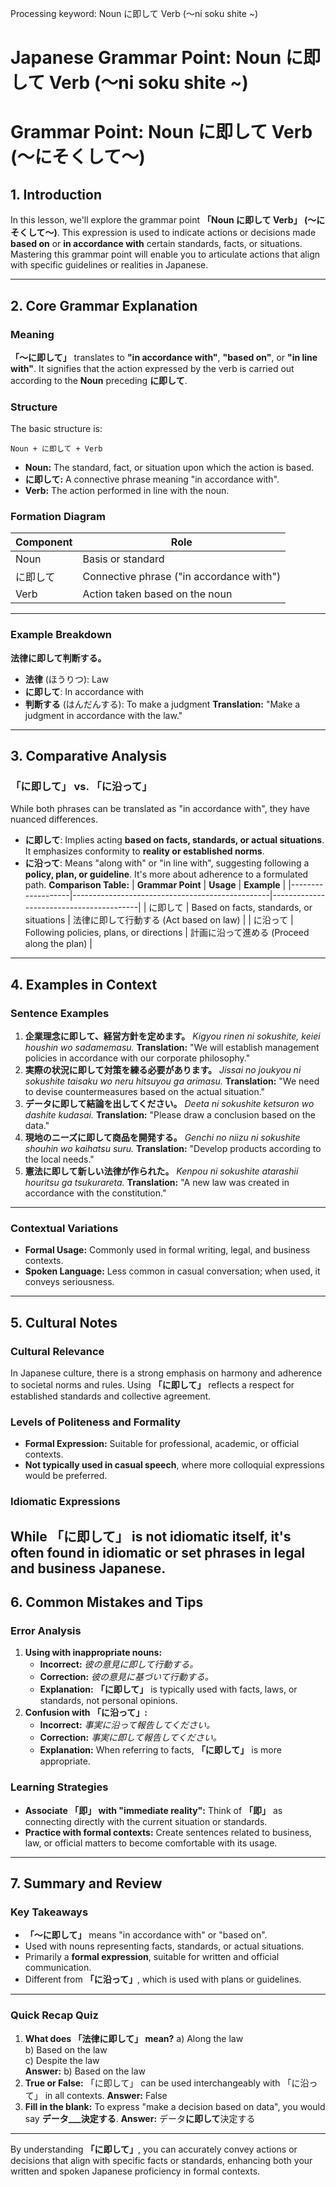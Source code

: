 Processing keyword: Noun に即して Verb (〜ni soku shite ~)
# Japanese Grammar Point: Noun に即して Verb (〜ni soku shite ~)
# Grammar Point: Noun に即して Verb (〜にそくして〜)
## 1. Introduction
In this lesson, we'll explore the grammar point **「Noun に即して Verb」 (〜にそくして〜)**. This expression is used to indicate actions or decisions made **based on** or **in accordance with** certain standards, facts, or situations. Mastering this grammar point will enable you to articulate actions that align with specific guidelines or realities in Japanese.

---
## 2. Core Grammar Explanation
### Meaning
**「〜に即して」** translates to **"in accordance with"**, **"based on"**, or **"in line with"**. It signifies that the action expressed by the verb is carried out according to the **Noun** preceding **に即して**.
### Structure
The basic structure is:
```plaintext
Noun + に即して + Verb
```
- **Noun:** The standard, fact, or situation upon which the action is based.
- **に即して:** A connective phrase meaning "in accordance with".
- **Verb:** The action performed in line with the noun.
### Formation Diagram
| **Component** | **Role**                               |
|---------------|----------------------------------------|
| Noun          | Basis or standard                      |
| に即して       | Connective phrase ("in accordance with") |
| Verb          | Action taken based on the noun         |
---
### Example Breakdown
**法律に即して判断する。**
- **法律** (ほうりつ): Law
- **に即して**: In accordance with
- **判断する** (はんだんする): To make a judgment
**Translation:** "Make a judgment in accordance with the law."
---
## 3. Comparative Analysis
### 「に即して」 vs. 「に沿って」
While both phrases can be translated as "in accordance with", they have nuanced differences.
- **に即して**: Implies acting **based on facts, standards, or actual situations**. It emphasizes conformity to **reality or established norms**.
- **に沿って**: Means "along with" or "in line with", suggesting following a **policy, plan, or guideline**. It's more about adherence to a formulated path.
**Comparison Table:**
| **Grammar Point** | **Usage**                                       | **Example**                             |
|-------------------|-------------------------------------------------|-----------------------------------------|
| に即して          | Based on facts, standards, or situations        | 法律に即して行動する (Act based on law)    |
| に沿って          | Following policies, plans, or directions        | 計画に沿って進める (Proceed along the plan) |
---
## 4. Examples in Context
### Sentence Examples
1. **企業理念に即して、経営方針を定めます。**
   *Kigyou rinen ni sokushite, keiei houshin wo sadamemasu.*
   **Translation:** "We will establish management policies in accordance with our corporate philosophy."
2. **実際の状況に即して対策を練る必要があります。**
   *Jissai no joukyou ni sokushite taisaku wo neru hitsuyou ga arimasu.*
   **Translation:** "We need to devise countermeasures based on the actual situation."
3. **データに即して結論を出してください。**
   *Deeta ni sokushite ketsuron wo dashite kudasai.*
   **Translation:** "Please draw a conclusion based on the data."
4. **現地のニーズに即して商品を開発する。**
   *Genchi no niizu ni sokushite shouhin wo kaihatsu suru.*
   **Translation:** "Develop products according to the local needs."
5. **憲法に即して新しい法律が作られた。**
   *Kenpou ni sokushite atarashii houritsu ga tsukurareta.*
   **Translation:** "A new law was created in accordance with the constitution."
---
### Contextual Variations
- **Formal Usage:** Commonly used in formal writing, legal, and business contexts.
- **Spoken Language:** Less common in casual conversation; when used, it conveys seriousness.
---
## 5. Cultural Notes
### Cultural Relevance
In Japanese culture, there is a strong emphasis on harmony and adherence to societal norms and rules. Using **「に即して」** reflects a respect for established standards and collective agreement.
### Levels of Politeness and Formality
- **Formal Expression:** Suitable for professional, academic, or official contexts.
- **Not typically used in casual speech**, where more colloquial expressions would be preferred.
### Idiomatic Expressions
While **「に即して」** is not idiomatic itself, it's often found in idiomatic or set phrases in legal and business Japanese.
---
## 6. Common Mistakes and Tips
### Error Analysis
1. **Using with inappropriate nouns:**
   - **Incorrect:** *彼の意見に即して行動する。*
   - **Correction:** *彼の意見に基づいて行動する。*
   - **Explanation:** **「に即して」** is typically used with facts, laws, or standards, not personal opinions.
2. **Confusion with 「に沿って」:**
   - **Incorrect:** *事実に沿って報告してください。*
   - **Correction:** *事実に即して報告してください。*
   - **Explanation:** When referring to facts, **「に即して」** is more appropriate.
### Learning Strategies
- **Associate 「即」 with "immediate reality":** Think of **「即」** as connecting directly with the current situation or standards.
- **Practice with formal contexts:** Create sentences related to business, law, or official matters to become comfortable with its usage.
---
## 7. Summary and Review
### Key Takeaways
- **「〜に即して」** means "in accordance with" or "based on".
- Used with nouns representing facts, standards, or actual situations.
- Primarily a **formal expression**, suitable for written and official communication.
- Different from **「に沿って」**, which is used with plans or guidelines.
---
### Quick Recap Quiz
1. **What does 「法律に即して」 mean?**
   a) Along the law  
   b) Based on the law  
   c) Despite the law  
   **Answer:** b) Based on the law
2. **True or False:** 「に即して」 can be used interchangeably with 「に沿って」 in all contexts.
   **Answer:** False
3. **Fill in the blank:** To express "make a decision based on data", you would say **データ___決定する**.
   **Answer:** データ**に即して**決定する
---
By understanding **「に即して」**, you can accurately convey actions or decisions that align with specific facts or standards, enhancing both your written and spoken Japanese proficiency in formal contexts.
